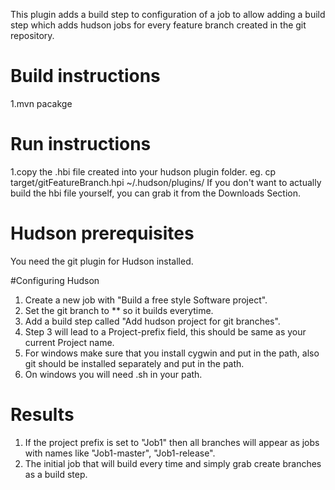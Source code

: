 This plugin adds a build step to configuration of a job to allow adding a build step which adds hudson jobs for every feature branch created in the git repository.
# Build instructions
1.mvn pacakge

# Run instructions
1.copy the .hbi file created into your hudson plugin folder.
  eg. cp target/gitFeatureBranch.hpi ~/.hudson/plugins/
If you don't want to actually build the hbi file yourself, you can grab it from the Downloads Section.

# Hudson prerequisites
You need the git plugin for Hudson installed.

#Configuring Hudson
1. Create a new job with "Build a free style Software project".
2. Set the git branch to ** so it builds everytime.
3. Add a build step called "Add hudson project for git branches".
4. Step 3 will lead to a Project-prefix field, this should be same as your current Project name.
5. For windows make sure that you install cygwin and put in the path, also git should be installed separately and put in the path.
6. On windows you will need .sh in your path.

# Results
1. If the project prefix is set to "Job1" then all branches will appear as jobs with names like "Job1-master", "Job1-release".
2. The initial job that will build every time and simply grab create branches as a build step.





